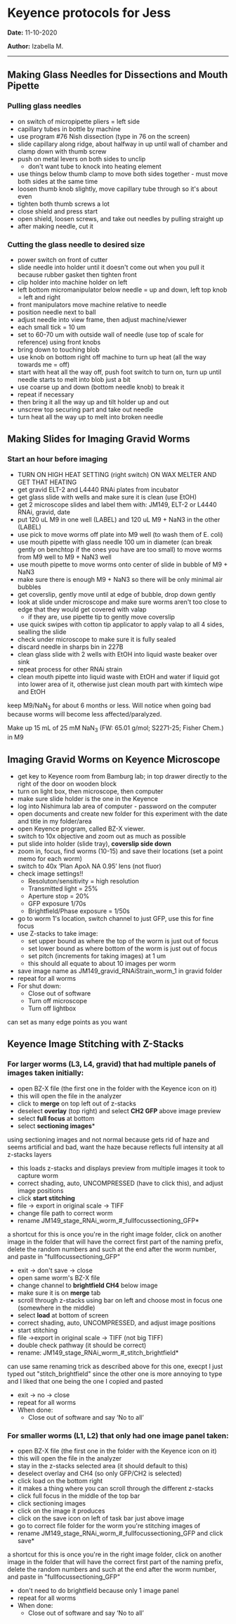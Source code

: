# Keyence protocols for Jess 

**Date:** 11-10-2020

**Author:** Izabella M. 

--- 

## Making Glass Needles for Dissections and Mouth Pipette

### Pulling glass needles

- on switch of micropipette pliers = left side
- capillary tubes in bottle by machine
- use program #76 Nish dissection (type in 76 on the screen)
- slide capillary along ridge, about halfway in up until wall of chamber and clamp down with thumb screw
- push on metal levers on both sides to unclip
  - don't want tube to knock into heating element
- use things below thumb clamp to move both sides together - must move both sides at the same time
- loosen thumb knob slightly, move capillary tube through so it's about even
- tighten both thumb screws a lot
- close shield and press start
- open shield, loosen screws, and take out needles by pulling straight up
- after making needle, cut it

### Cutting the glass needle to desired size

- power switch on front of cutter
- slide needle into holder until it doesn't come out when you pull it because rubber gasket then tighten front
- clip holder into machine holder on left
- left bottom micromanipulator below needle = up and down, left top knob = left and right
- front manipulators move machine relative to needle
- position needle next to ball
- adjust needle into view frame, then adjust machine/viewer
- each small tick = 10 um
- set to 60-70 um with outside wall of needle (use top of scale for reference) using front knobs
- bring down to touching blob
- use knob on bottom right off machine to turn up heat (all the way towards me = off)
- start with heat all the way off, push foot switch to turn on, turn up until needle starts to melt into blob just a bit
- use coarse up and down (bottom needle knob) to break it 
- repeat if necessary
- then bring it all the way up and tilt holder up and out
- unscrew top securing part and take out needle 
- turn heat all the way up to melt into broken needle

## Making Slides for Imaging Gravid Worms

### Start an hour before imaging

- TURN ON HIGH HEAT SETTING (right switch) ON WAX MELTER AND GET THAT HEATING
- get gravid ELT-2 and L4440 RNAi plates from incubator
- get glass slide with wells and make sure it is clean (use EtOH)
- get 2 microscope slides and label them with: JM149, ELT-2 or L4440 RNAi, gravid, date
- put 120 uL M9 in one well (LABEL) and 120 uL M9 + NaN3 in the other (LABEL)
- use pick to move worms off plate into M9 well (to wash them of E. coli)
- use mouth pipette with glass needle 100 um in diameter (can break gently on benchtop if the ones you have are too small) to move worms from M9 well to M9 + NaN3 well
- use mouth pipette to move worms onto center of slide in bubble of M9 + NaN3
- make sure there is enough M9 + NaN3 so there will be only minimal air bubbles
- get coverslip, gently move until at edge of bubble, drop down gently
- look at slide under microscope and make sure worms aren't too close to edge that they would get covered with valap
  - if they are, use pipette tip to gently move coverslip
- use quick swipes with cotton tip applicator to apply valap to all 4 sides, sealling the slide
- check under microscope to make sure it is fully sealed
- discard needle in sharps bin in 227B
- clean glass slide with 2 wells with EtOH into liquid waste beaker over sink
- repeat process for other RNAi strain
- clean mouth pipette into liquid waste with EtOH and water if liquid got into lower area of it, otherwise just clean mouth part with kimtech wipe and EtOH

keep M9/NaN<sub>3</sub> for about 6 months or less. Will notice when going bad because worms will become less affected/paralyzed. 

Make up 15 mL of 25 mM NaN<sub>3</sub> (FW: 65.01 g/mol; S2271-25; Fisher Chem.) in M9 

## Imaging Gravid Worms on Keyence Microscope

- get key to Keyence room from Bamburg lab; in top drawer directly to the right of the door on wooden block
- turn on light box, then microscope, then computer
- make sure slide holder is the one in the Keyence
- log into Nishimura lab area of computer - password on the computer
- open documents and create new folder for this experiment with the date and title in my folder/area
- open Keyence program, called BZ-X viewer. 
- switch to 10x objective and zoom out as much as possible
- put slide into holder (slide tray), **coverslip side down**
- zoom in, focus, find worms (10-15) and save their locations (set a point memo for each worm) 
- switch to 40x ‘Plan Apoλ NA 0.95’ lens (not fluor)
- check image settings!!
  - Resoluton/sensitivity = high resolution
  - Transmitted light = 25%
  - Aperture stop = 20%
  - GFP exposure 1/70s
  - Brightfield/Phase exposure = 1/50s
- go to worm 1's location, switch channel to just GFP, use this for fine focus
- use Z-stacks to take image: 
  - set upper bound as where the top of the worm is just out of focus
  - set lower bound as where bottom of the worm is just out of focus
  - set pitch (increments for taking images) at 1 um 
  - this should all equate to about 10 images per worm
- save image name as JM149\_gravid\_RNAiStrain\_worm\_1 in gravid folder
- repeat for all worms
- For shut down:
  - Close out of software
  - Turn off microscope
  - Turn off lightbox 

can set as many edge points as you want

## Keyence Image Stitching with Z-Stacks

### For larger worms (L3, L4, gravid) that had multiple panels of images taken initially:

- open BZ-X file (the first one in the folder with the Keyence icon on it)
- this will open the file in the analyzer
- click to **merge** on top left out of z-stacks
- deselect **overlay** (top right) and select **CH2 GFP** above image preview
- select **full focus** at bottom
- select **sectioning images**\*

using sectioning images and not normal because gets rid of haze and seems artificial and bad, want the haze because reflects full intensity at all z-stacks layers

- this loads z-stacks and displays preview from multiple images it took to capture worm
- correct shading, auto, UNCOMPRESSED (have to click this), and adjust image positions
- click **start stitching** 
- file -> export in original scale -> TIFF
- change file path to correct worm
- rename JM149\_stage\_RNAi\_worm\_#\_fullfocussectioning\_GFP\*

a shortcut for this is once you're in the right image folder, click on another image in the folder that will have the correct first part of the naming prefix, delete the random numbers and such at the end after the worm number, and paste in "fullfocussectioning\_GFP"

- exit -> don't save -> close
- open same worm's BZ-X file
- change channel to **brightfield CH4** below image
- make sure it is on **merge** tab
- scroll through z-stacks using bar on left and choose most in focus one (somewhere in the middle)
- select **load** at bottom of screen
- correct shading, auto, UNCOMPRESSED, and adjust image positions
- start stitching
- file ->export in original scale -> TIFF (not big TIFF)
- double check pathway (it should be correct)
- rename: JM149\_stage\_RNAi\_worm\_#\_stitch\_brightfield\*

can use same renaming trick as described above for this one, execpt I just typed out "stitch\_brightfield" since the other one is more annoying to type and I liked that one being the one I copied and pasted

- exit -> no -> close
- repeat for all worms
- When done:
  - Close out of software and say ‘No to all’

### For smaller worms (L1, L2) that only had one image panel taken:

- open BZ-X file (the first one in the folder with the Keyence icon on it)
- this will open the file in the analyzer
- stay in the z-stacks selected area (it should default to this)
- deselect overlay and CH4 (so only GFP/CH2 is selected)
- click load on the bottom right
- it makes a thing where you can scroll through the different z-stacks
- click full focus in the middle of the top bar
- click sectioning images 
- click on the image it produces
- click on the save icon on left of task bar just above image
- go to correct file folder for the worm you're stitching images of
- rename JM149\_stage\_RNAi\_worm\_#\_fullfocussectioning\_GFP and click save\*

a shortcut for this is once you're in the right image folder, click on another image in the folder that will have the correct first part of the naming prefix, delete the random numbers and such at the end after the worm number, and paste in "fullfocussectioning\_GFP"

- don't need to do brightfield because only 1 image panel
- repeat for all worms
- When done:
  - Close out of software and say ‘No to all’
